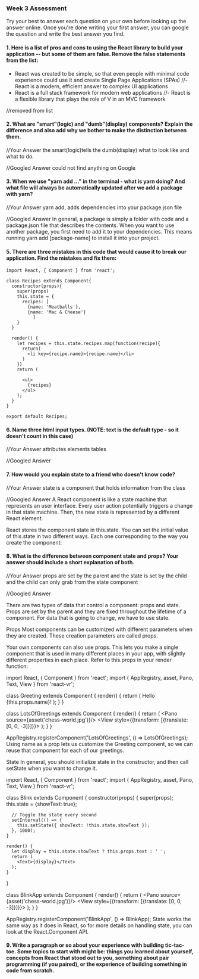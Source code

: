 ### Week 3 Assessment

Try your best to answer each question on your own before looking up the answer online. Once you're done writing your first answer, you can google the question and write the best answer you find.

#### 1. Here is a list of pros and cons to using the React library to build your application -- but some of them are false. Remove the false statements from the list:

- React was created to be simple, so that even people with minimal code experience could use it and create Single Page Applications (SPAs)
//- React is a modern, efficient answer to complex UI applications
- React is a full stack framework for modern web applications
//- React is a flexible library that plays the role of V in an MVC framework

//removed from list

 #### 2. What are "smart"(logic) and "dumb"(display) components? Explain the difference and also add why we bother to make the distinction between them.


 //Your Answer
 the smart(logic)tells the dumb(display) what to look like and what to do.

 //Googled Answer
 could not find anything on Google

#### 3. When we use "yarn add ..." in the terminal - what is yarn doing? And what file will always be automatically updated after we add a package with yarn?


 //Your Answer
 yarn add, adds dependencies into your package.json file

 //Googled Answer
 In general, a package is simply a folder with code and a package.json file that describes the contents. When you want to use another package, you first need to add it to your dependencies. This means running yarn add [package-name] to install it into your project.

#### 5. There are three mistakes in this code that would cause it to break our application. Find the mistakes and fix them:

    import React, { Component } from 'react';

    class Recipes extends Component{
      constructor(props){
        super(props)
        this.state = {
          recipes: [
            {name: 'Meatballs'},
            {name: 'Mac & Cheese'}
              ]
        }
      }

      render() {
        let recipes = this.state.recipes.map(function(recipe){
          return(
            <li key={recipe.name}>{recipe.name}</li>
          )
        })
        return (

          <ul>
            {recipes}
          </ul>
        );
      }
    }

    export default Recipes;

#### 6. Name three html input types. (NOTE: text is the default type - so it doesn't count in this case)

 //Your Answer
 attributes
  elements
  tables

 //Googled Answer


 #### 7. How would you explain state to a friend who doesn't know code?

 //Your Answer
state is a component that holds information from the class

 //Googled Answer
 A React component is like a state machine that represents an user interface. Every user action potentially triggers a change in that state machine. Then, the new state is represented by a different React element.

 React stores the component state in this.state. You can set the initial value of this.state in two different ways. Each one corresponding to the way you create the component:

 #### 8. What is the difference between component state and props? Your answer should include a short explanation of both.


 //Your Answer
props are set by the parent and the state is set by the child and the child can only grab from the state component

 //Googled Answer

 There are two types of data that control a component: props and state. Props are set by the parent and they are fixed throughout the lifetime of a component. For data that is going to change, we have to use state.

  Props
  Most components can be customized with different parameters when they are created. These creation parameters are called props.

  Your own components can also use props. This lets you make a single component that is used in many different places in your app, with slightly different properties in each place. Refer to this.props in your render function:

  import React, { Component } from 'react';
  import { AppRegistry, asset, Pano, Text, View } from 'react-vr';

  class Greeting extends Component {
    render() {
      return (
        <Text>Hello {this.props.name}!</Text>
      );
    }
  }

  class LotsOfGreetings extends Component {
    render() {
      return (
        <View>
          <Pano source={asset('chess-world.jpg')}/>
          <View style={{transform: [{translate: [0, 0, -3]}]}}>
            <Greeting name='Rexxar' />
            <Greeting name='Jaina' />
            <Greeting name='Valeera' />
          </View>
        </View>
      );
    }
  }

  AppRegistry.registerComponent('LotsOfGreetings', () => LotsOfGreetings);
  Using name as a prop lets us customize the Greeting component, so we can reuse that component for each of our greetings.

  State
  In general, you should initialize state in the constructor, and then call setState when you want to change it.

  import React, { Component } from 'react';
  import { AppRegistry, asset, Pano, Text, View } from 'react-vr';

  class Blink extends Component {
    constructor(props) {
      super(props);
      this.state = {showText: true};

      // Toggle the state every second
      setInterval(() => {
        this.setState({ showText: !this.state.showText });
      }, 1000);
    }

    render() {
      let display = this.state.showText ? this.props.text : ' ';
      return (
        <Text>{display}</Text>
      );
    }
  }

  class BlinkApp extends Component {
    render() {
      return (
        <View>
          <Pano source={asset('chess-world.jpg')}/>
          <View style={{transform: [{translate: [0, 0, -3]}]}}>
            <Blink text='I love to blink' />
            <Blink text='Yes blinking is so great' />
            <Blink text='Why did they ever take this out of HTML' />
            <Blink text='Look at me look at me look at me' />
          </View>
        </View>
      );
    }
  }

  AppRegistry.registerComponent('BlinkApp', () => BlinkApp);
  State works the same way as it does in React, so for more details on handling state, you can look at the React.Component API.
#### 9. Write a paragraph or so about your experience with building tic-tac-toe. Some topics to start with might be: things you learned about yourself, concepts from React that stood out to you, something about pair programming (if you paired), or the experience of building something in code from scratch.
